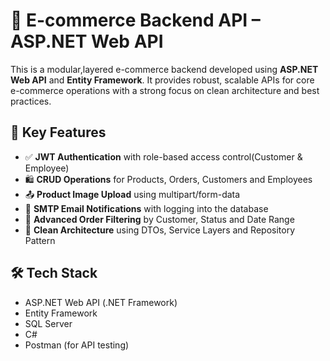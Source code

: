 # 🛒 E-commerce Backend API – ASP.NET Web API

This is a modular,layered e-commerce backend developed using **ASP.NET Web API** and **Entity Framework**. It provides robust, scalable APIs for core e-commerce operations with a strong focus on clean architecture and best practices.

## 🔐 Key Features

- ✅ **JWT Authentication** with role-based access control(Customer & Employee)
- 🛍️ **CRUD Operations** for Products, Orders, Customers and Employees
- 📤 **Product Image Upload** using multipart/form-data
- 📧 **SMTP Email Notifications** with logging into the database
- 🔎 **Advanced Order Filtering** by Customer, Status and Date Range
- 🧱 **Clean Architecture** using DTOs, Service Layers and Repository Pattern

## 🛠️ Tech Stack

- ASP.NET Web API (.NET Framework)
- Entity Framework
- SQL Server
- C#
- Postman (for API testing)
